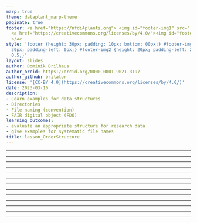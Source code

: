 ```yaml
---
marp: true
theme: dataplant_marp-theme
paginate: true
footer: <a href="https://nfdi4plants.org"> <img id="footer-img1" src="../../images/_logos/DataPLANT/DataPLANT_logo_square_bg_transparent.svg"></a>
  <a href="https://creativecommons.org/licenses/by/4.0/"><img id="footer-img2" src="../../images/_logos/CreativeCommons/by.svg">
  </a>
style: 'footer {height: 30px; padding: 10px; bottom: 00px;} #footer-img1 {height:
  30px; padding-left: 0px;} #footer-img2 {height: 20px; padding-left: 20px; opacity:
  0.5;}'
layout: slides
author: Dominik Brilhaus
author_orcid: https://orcid.org/0000-0001-9021-3197
author_github: brilator
license: '[CC-BY 4.0](https://creativecommons.org/licenses/by/4.0/)'
date: 2023-03-16
description:
- Learn examples for data structures
- Directories
- File naming (convention)
- FAIR digital object (FDO)
learning outcomes:
- evaluate an appropriate structure for research data
- give examples for systematic file names
title: lesson_OrderStructure
---
```


<!-- Source to slide(s) -->
<!-- ../../bricks/lesson_OrderStructure-Directory_structures_and_file_naming.md -->


---

<!-- Source to slide(s) -->
<!-- ../../bricks/lesson_OrderStructure-Directory_structures_Why.md -->


---

<!-- Source to slide(s) -->
<!-- ../../bricks/lesson_OrderStructure-Logical_aspects.md -->


---

<!-- Source to slide(s) -->
<!-- ../../bricks/lesson_OrderStructure-Technical_aspects.md -->


---

<!-- Source to slide(s) -->
<!-- ../../bricks/lesson_OrderStructure-File_Naming.md -->


---

<!-- Source to slide(s) -->
<!-- ../../bricks/lesson_OrderStructure-File_Naming_Checklist_Technical.md -->


---

<!-- Source to slide(s) -->
<!-- ../../bricks/lesson_OrderStructure-File_Naming_Checklist_Cases.md -->


---

<!-- Source to slide(s) -->
<!-- ../../bricks/lesson_OrderStructure-File_Naming_Checklist.md -->


---

<!-- Source to slide(s) -->
<!-- ../../bricks/lesson_OrderStructure-Adding_dates_to_file_names.md -->


---

<!-- Source to slide(s) -->
<!-- ../../bricks/lesson_OrderStructure-Directory_structure_or_file_name.md -->


---

<!-- Source to slide(s) -->
<!-- ../../bricks/lesson_OrderStructure-To_rename_or_not_to_rename?.md -->


---

<!-- Source to slide(s) -->
<!-- ../../bricks/lesson_OrderStructure-"Agree_on_a_system".md -->


---

<!-- Source to slide(s) -->
<!-- ../../bricks/lesson_OrderStructure-Simple_solution.md -->


---

